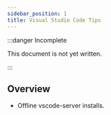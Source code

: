 ```yaml
---
sidebar_position: 1
title: Visual Studio Code Tips
---
```


:::danger Incomplete

This document is not yet written.

:::

## Overview

- Offline vscode-server installs.

<!-- - VSCode on 32bits?
- VSCode RemoteSSH?
- VSCode Spell Checking?
- VSCode Markdown Editing? -->
